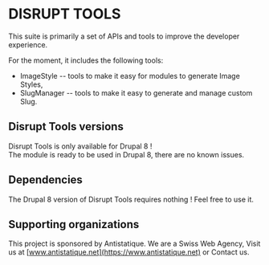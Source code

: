 # DISRUPT TOOLS

This suite is primarily a set of APIs and tools to improve the developer experience.

For the moment, it includes the following tools:
  - ImageStyle -- tools to make it easy for modules to generate Image Styles,
  - SlugManager -- tools to make it easy to generate and manage custom Slug.

## Disrupt Tools versions

Disrupt Tools is only available for Drupal 8 !   
The module is ready to be used in Drupal 8, there are no known issues.

## Dependencies

The Drupal 8 version of Disrupt Tools requires nothing ! Feel free to use it.

## Supporting organizations

This project is sponsored by Antistatique. We are a Swiss Web Agency, Visit us at [www.antistatique.net](https://www.antistatique.net) or Contact us.
